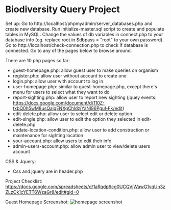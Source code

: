 # Biodiversity Query Project
Set up:
Go to http://localhost/phpmyadmin/server_databases.php and create new database.
Run initialize-master.sql script to create and populate tables in MySQL.
Change the values of db variables in connect.php to your database info (eg. replace root in $dbpass = "root" to your own password).
Go to http://localhost/check-connection.php to check if database is connected.
Go to any of the pages below to browse around.

There are 10 php pages so far:
- guest-homepage.php: allow guest user to make queries on organism
- register.php: allow user without account to create one
- login.php: allow user with account to log in
- user-homepage.php: similar to guest-homepage.php, except there's menu for users to select what they want to do
- report-sighting.php: allow user to report new sighting
(jquey events: https://docs.google.com/document/d/110Z-txbQ0h5wM8usQaigENXgChldzjYaNl96PguI-Fk/edit)
- edit-delete.php: allow user to select edit or delete option
- edit-single.php: allow user to edit the option they selected in edit-delete.php
- update-location-condition.php: allow user to add construction or maintenance for sighting location
- your-account.php: allow users to edit their info
- admin-users-account.php: allow admin user to view/delete users account

CSS & Jquery:
- Css and jquery are in header.php 

Project Checklist: 
https://docs.google.com/spreadsheets/d/1aRqdp6cg0UCQVjWawG1vqUn3zZLzOk1cYETT6WzaGr8/edit#gid=0

Guest Homepage Screenshot:
![homepage screenshot](https://user-images.githubusercontent.com/45963788/59886725-fb1d4680-9374-11e9-8b1a-8fefd40bba0b.png)

